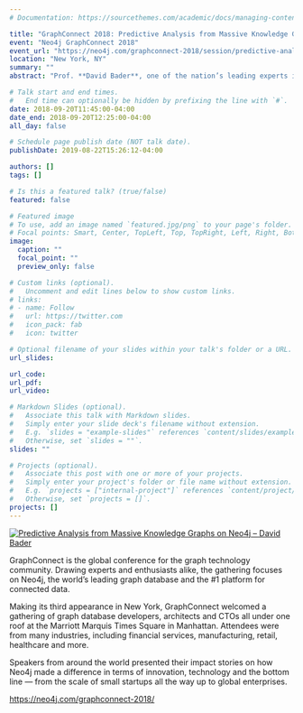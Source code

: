 ```yaml
---
# Documentation: https://sourcethemes.com/academic/docs/managing-content/

title: "GraphConnect 2018: Predictive Analysis from Massive Knowledge Graphs on Neo4j"
event: "Neo4j GraphConnect 2018"
event_url: "https://neo4j.com/graphconnect-2018/session/predictive-analysis-massive-knowledge-graphs-neo4j"
location: "New York, NY"
summary: ""
abstract: "Prof. **David Bader**, one of the nation’s leading experts in massive-scale graph analytics, presents a Neo4j case study on predictive analytics on a homeland security knowledge graph that connects disparate data from multiple sources such as spreadsheets and relational databases. Graphs are a natural representation for connecting information in real-world challenges such as understanding financial transactions in digital currencies, finding new communities in social networks, increasing power grid resiliency, and protecting us from cyberattack. Bader will discuss his Spatio-Temporal Interaction Networks and Graphs (STING) initiative that supports new methods for finding interesting patterns and features in these critical knowledge graphs."

# Talk start and end times.
#   End time can optionally be hidden by prefixing the line with `#`.
date: 2018-09-20T11:45:00-04:00
date_end: 2018-09-20T12:25:00-04:00
all_day: false

# Schedule page publish date (NOT talk date).
publishDate: 2019-08-22T15:26:12-04:00

authors: []
tags: []

# Is this a featured talk? (true/false)
featured: false

# Featured image
# To use, add an image named `featured.jpg/png` to your page's folder. 
# Focal points: Smart, Center, TopLeft, Top, TopRight, Left, Right, BottomLeft, Bottom, BottomRight.
image:
  caption: ""
  focal_point: ""
  preview_only: false

# Custom links (optional).
#   Uncomment and edit lines below to show custom links.
# links:
# - name: Follow
#   url: https://twitter.com
#   icon_pack: fab
#   icon: twitter

# Optional filename of your slides within your talk's folder or a URL.
url_slides:

url_code:
url_pdf:
url_video:

# Markdown Slides (optional).
#   Associate this talk with Markdown slides.
#   Simply enter your slide deck's filename without extension.
#   E.g. `slides = "example-slides"` references `content/slides/example-slides.md`.
#   Otherwise, set `slides = ""`.
slides: ""

# Projects (optional).
#   Associate this post with one or more of your projects.
#   Simply enter your project's folder or file name without extension.
#   E.g. `projects = ["internal-project"]` references `content/project/deep-learning/index.md`.
#   Otherwise, set `projects = []`.
projects: []
---
```


[![Predictive Analysis from Massive Knowledge Graphs on Neo4j – David Bader](https://img.youtube.com/vi/3yKcJ7pmzyQ/0.jpg)](https://www.youtube.com/watch?v=3yKcJ7pmzyQ)

GraphConnect is the global conference for the graph technology community. Drawing experts and enthusiasts alike, the gathering focuses on Neo4j, the world’s leading graph database and the #1 platform for connected data.

Making its third appearance in New York, GraphConnect welcomed a gathering of graph database developers, architects and CTOs all under one roof at the Marriott Marquis Times Square in Manhattan. Attendees were from many industries, including financial services, manufacturing, retail, healthcare and more.

Speakers from around the world presented their impact stories on how Neo4j made a difference in terms of innovation, technology and the bottom line — from the scale of small startups all the way up to global enterprises. 

https://neo4j.com/graphconnect-2018/
